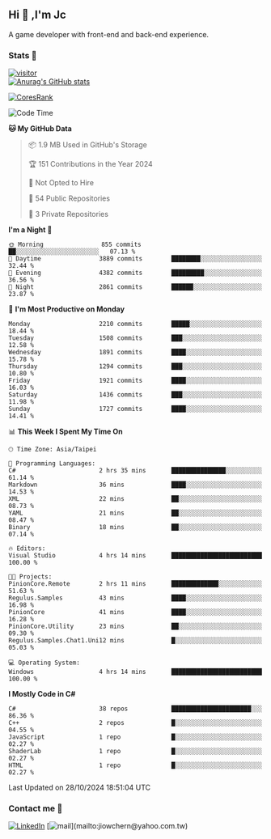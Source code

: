 ## Hi 👋 ,I'm Jc  

A game developer with front-end and back-end experience.  

### Stats  📝
[![visitor](https://visitor-badge.glitch.me/badge?page_id=jiowchern.jiowchern&style=flat-square&color=0088cc)](https://visitor-badge.glitch.me/badge?page_id=jiowchern.jiowchern&style=flat-square&color=0088cc)  
[![Anurag's GitHub stats](https://github-readme-stats.vercel.app/api?username=jiowchern&count_private=true&&show_icons=true)](https://github.com/anuraghazra/github-readme-stats)  
<!-- [![trophy](https://github-profile-trophy.vercel.app/?username=jiowchern)](https://github.com/ryo-ma/github-profile-trophy)   -->
[![CoresRank](https://cr-ss-service.azurewebsites.net/api/ScreenShot?widget=summary&username=jiowchern)](https://cr-ss-service.azurewebsites.net/api/ScreenShot?widget=summary&username=jiowchern)


<!--START_SECTION:waka-->
![Code Time](http://img.shields.io/badge/Code%20Time-1%2C241%20hrs%2020%20mins-blue)

**🐱 My GitHub Data** 

> 📦 1.9 MB Used in GitHub's Storage 
 > 
> 🏆 151 Contributions in the Year 2024
 > 
> 🚫 Not Opted to Hire
 > 
> 📜 54 Public Repositories 
 > 
> 🔑 3 Private Repositories 
 > 
**I'm a Night 🦉** 

```text
🌞 Morning                855 commits         ██░░░░░░░░░░░░░░░░░░░░░░░   07.13 % 
🌆 Daytime                3889 commits        ████████░░░░░░░░░░░░░░░░░   32.44 % 
🌃 Evening                4382 commits        █████████░░░░░░░░░░░░░░░░   36.56 % 
🌙 Night                  2861 commits        ██████░░░░░░░░░░░░░░░░░░░   23.87 % 
```
📅 **I'm Most Productive on Monday** 

```text
Monday                   2210 commits        █████░░░░░░░░░░░░░░░░░░░░   18.44 % 
Tuesday                  1508 commits        ███░░░░░░░░░░░░░░░░░░░░░░   12.58 % 
Wednesday                1891 commits        ████░░░░░░░░░░░░░░░░░░░░░   15.78 % 
Thursday                 1294 commits        ███░░░░░░░░░░░░░░░░░░░░░░   10.80 % 
Friday                   1921 commits        ████░░░░░░░░░░░░░░░░░░░░░   16.03 % 
Saturday                 1436 commits        ███░░░░░░░░░░░░░░░░░░░░░░   11.98 % 
Sunday                   1727 commits        ████░░░░░░░░░░░░░░░░░░░░░   14.41 % 
```


📊 **This Week I Spent My Time On** 

```text
🕑︎ Time Zone: Asia/Taipei

💬 Programming Languages: 
C#                       2 hrs 35 mins       ███████████████░░░░░░░░░░   61.14 % 
Markdown                 36 mins             ████░░░░░░░░░░░░░░░░░░░░░   14.53 % 
XML                      22 mins             ██░░░░░░░░░░░░░░░░░░░░░░░   08.73 % 
YAML                     21 mins             ██░░░░░░░░░░░░░░░░░░░░░░░   08.47 % 
Binary                   18 mins             ██░░░░░░░░░░░░░░░░░░░░░░░   07.14 % 

🔥 Editors: 
Visual Studio            4 hrs 14 mins       █████████████████████████   100.00 % 

🐱‍💻 Projects: 
PinionCore.Remote        2 hrs 11 mins       █████████████░░░░░░░░░░░░   51.63 % 
Regulus.Samples          43 mins             ████░░░░░░░░░░░░░░░░░░░░░   16.98 % 
PinionCore               41 mins             ████░░░░░░░░░░░░░░░░░░░░░   16.28 % 
PinionCore.Utility       23 mins             ██░░░░░░░░░░░░░░░░░░░░░░░   09.30 % 
Regulus.Samples.Chat1.Uni12 mins             █░░░░░░░░░░░░░░░░░░░░░░░░   05.03 % 

💻 Operating System: 
Windows                  4 hrs 14 mins       █████████████████████████   100.00 % 
```

**I Mostly Code in C#** 

```text
C#                       38 repos            ██████████████████████░░░   86.36 % 
C++                      2 repos             █░░░░░░░░░░░░░░░░░░░░░░░░   04.55 % 
JavaScript               1 repo              █░░░░░░░░░░░░░░░░░░░░░░░░   02.27 % 
ShaderLab                1 repo              █░░░░░░░░░░░░░░░░░░░░░░░░   02.27 % 
HTML                     1 repo              █░░░░░░░░░░░░░░░░░░░░░░░░   02.27 % 
```




 Last Updated on 28/10/2024 18:51:04 UTC
<!--END_SECTION:waka-->



### Contact me 💬
[![LinkedIn](https://img.shields.io/badge/-JiowchernChen-0077B5?style==flat-square&logo=LinkedIn&logoColor=white)](https://www.linkedin.com/in/jiowchern-chen-4aaa90b7/) [![mail](https://img.shields.io/badge/-jiowchern%40yahoo.com.tw-blueviolet?style=flat-square&logo=yahoo!)](mailto:jiowchern@yahoo.com.tw)    

<!-- [![Linkedin Badge](https://img.shields.io/badge/-LinkedIn-blue?style=flat-square&logo=Linkedin&logoColor=white&link=https://www.linkedin.com/in/jiowchern-chen-4aaa90b7/)](https://www.linkedin.com/in/jiowchern-chen-4aaa90b7/) -->


<!--
**jiowchern/jiowchern** is a ✨ _special_ ✨ repository because its `README.md` (this file) appears on your GitHub profile.

Here are some ideas to get you started:

- 🔭 I’m currently working on ...
- 🌱 I’m currently learning ...
- 👯 I’m looking to collaborate on ...
- 🤔 I’m looking for help with ...
- 💬 Ask me about ...
- 📫 How to reach me: ...
- 😄 Pronouns: ...
- ⚡ Fun fact: ...
-->
